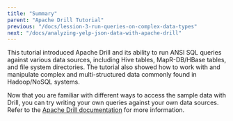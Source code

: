 ```yaml
---
title: "Summary"
parent: "Apache Drill Tutorial"
previous: "/docs/lession-3-run-queries-on-complex-data-types"
next: "/docs/analyzing-yelp-json-data-with-apache-drill"
---
```

This tutorial introduced Apache Drill and its ability to run ANSI SQL queries
against various data sources, including Hive tables, MapR-DB/HBase tables, and
file system directories. The tutorial also showed how to work with and
manipulate complex and multi-structured data commonly found in Hadoop/NoSQL
systems.

Now that you are familiar with different ways to access the sample data with
Drill, you can try writing your own queries against your own data sources.
Refer to the [Apache Drill documentation](/docs) for more information.